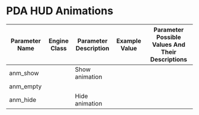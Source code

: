# PDA HUD Animations

| Parameter Name | Engine Class | Parameter Description | Example Value | Parameter Possible Values And Their Descriptions |
|---|---|---|---|---|
| anm_show |  | Show animation |  |  |
| anm_empty |  |  |  |  |
| anm_hide |  | Hide animation |  |  |

